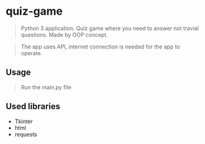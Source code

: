 # quiz-game
> Python 3 application. Quiz game where you need to answer not travial questions. Made by OOP concept.

> The app uses API, internet connection is needed for the app to operate.

## Usage
> Run the main.py file

## Used libraries
- Tkinter
- html
- requests

